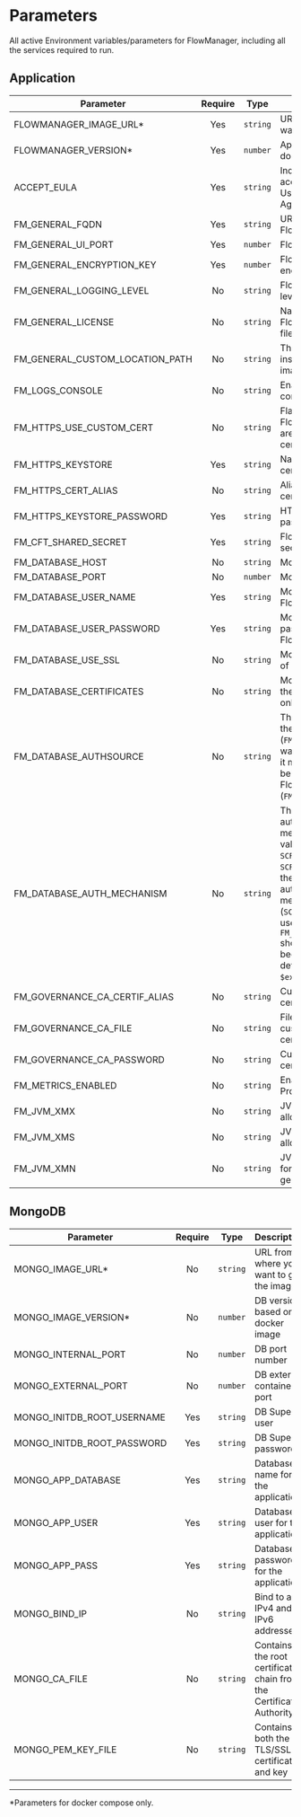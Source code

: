 # Parameters

All active Environment variables/parameters for FlowManager, including all the services required to run.

## Application

|**Parameter**|**Require**|**Type**|**Description**|**Default**|
|-------------|:---------:|:------:|---------------|-----------|
|FLOWMANAGER_IMAGE_URL*|Yes|`string`|URL from where you want to get the image|`axway/flowmanager`|
|FLOWMANAGER_VERSION*|Yes|`number`|App version based on docker image||
|ACCEPT_EULA|Yes|`string`|Indicates your acceptance of the End User License Agreement|`yes`|
|FM_GENERAL_FQDN|Yes|`string`|URL address of the FlowManager instance||
|FM_GENERAL_UI_PORT|Yes|`number`|FlowManager UI port|`8081`|
|FM_GENERAL_ENCRYPTION_KEY|Yes|`number`|FlowManager's encryption key||
|FM_GENERAL_LOGGING_LEVEL|No|`string`|FlowManager's logging levels|`INFO`|
|FM_GENERAL_LICENSE|No|`string`|Name of the FlowManager license file|`license.xml`|
|FM_GENERAL_CUSTOM_LOCATION_PATH|No|`string`|The location of logs inside of the docker image||
|FM_LOGS_CONSOLE|No|`string`|Enable logs in the console|`yes`|
|FM_HTTPS_USE_CUSTOM_CERT|No|`string`|Flag which informs FlowManager that you are using custom certificates|`true`|
|FM_HTTPS_KEYSTORE|Yes|`string`|Name of the HTTPS certificate||
|FM_HTTPS_CERT_ALIAS|No|`string`|Alias of the HTTPS certificate|`ui`|
|FM_HTTPS_KEYSTORE_PASSWORD|Yes|`string`|HTTPS certificate password||
|FM_CFT_SHARED_SECRET|Yes|`string`|FlowManager's shared secret||
|FM_DATABASE_HOST|No|`string`|MongoDB host name|`mongodb`|
|FM_DATABASE_PORT|No|`number`|MongoDB port|`27017`|
|FM_DATABASE_USER_NAME|Yes|`string`|MongoDB user used for FlowManager||
|FM_DATABASE_USER_PASSWORD|Yes|`string`|MongoDB user's password used for FlowManager||
|FM_DATABASE_USE_SSL|No|`string`| MongoDB option for use of SSL|`false`|
|FM_DATABASE_CERTIFICATES|No|`string`|MongoDB truststore (At the moment we support only jks)||
|FM_DATABASE_AUTHSOURCE|No|`string`|The database in which the MongoDB user (`FM_DATABASE_USER_NAME`) was created. If not set, it means that the user belongs to the FlowManager database (`FM_DATABASE_NAME`).||
|FM_DATABASE_AUTH_MECHANISM|No|`string`|The client authentication mechanism. Possible values: `LDAP`, `SCRAM_SHA1`, `SCRAM_SHA256`. If not set, the default mongo client authentication mechanism will be used (`SCRAM_SHA1`). If LDAP is used, the `FM_DATABASE_AUTHSOURCE` should not be set because in this case its default value is `$external`.||
|FM_GOVERNANCE_CA_CERTIF_ALIAS|No|`string`|Custom governance certificate internal alias||
|FM_GOVERNANCE_CA_FILE|No|`string`|File name and path to custom governance certificate||
|FM_GOVERNANCE_CA_PASSWORD|No|`string`| Custom governance certificate password||
|FM_METRICS_ENABLED|No|`string`|Enable metrics for Prometheus|`false`|
|FM_JVM_XMX|No|`string`|JVM maximum memory allocation pool|`2G`|
|FM_JVM_XMS|No|`string`|JVM maximum memory allocation pool|`512M`|
|FM_JVM_XMN|No|`string`|JVM size of the heap for the young generation|`768M`|

## MongoDB

|**Parameter**|**Require**|**Type**|**Description**|**Default**|
|-------------|:---------:|:------:|---------------|-----------|
|MONGO_IMAGE_URL*|No|`string`|URL from where you want to get the image|`mongo`|
|MONGO_IMAGE_VERSION*|No|`number`|DB version based on docker image|`3.6`|
|MONGO_INTERNAL_PORT|No|`number`|DB port number|`27017`|
|MONGO_EXTERNAL_PORT|No|`number`|DB external container port|`27017`|
|MONGO_INITDB_ROOT_USERNAME|Yes|`string`|DB Super user||
|MONGO_INITDB_ROOT_PASSWORD|Yes|`string`|DB Super password||
|MONGO_APP_DATABASE|Yes|`string`|Database name for the application||
|MONGO_APP_USER|Yes|`string`|Database user for the application||
|MONGO_APP_PASS|Yes|`string`|Database password for the application||
|MONGO_BIND_IP|No|`string`|Bind to all IPv4 and IPv6 addresses|`0.0.0.0`|
|MONGO_CA_FILE|No|`string`|Contains the root certificate chain from the Certificate Authority||
|MONGO_PEM_KEY_FILE|No|`string`|Contains both the TLS/SSL certificate and key||

***
*Parameters for docker compose only.
